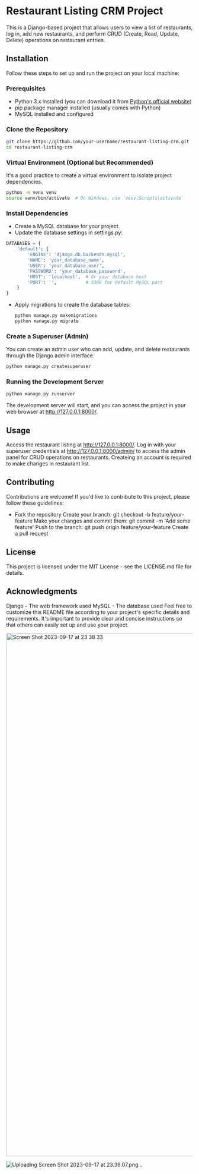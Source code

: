 # Restaurant Listing CRM Project

This is a Django-based project that allows users to view a list of restaurants, log in, add new restaurants, and perform CRUD (Create, Read, Update, Delete) operations on restaurant entries.

## Installation

Follow these steps to set up and run the project on your local machine:

### Prerequisites

- Python 3.x installed (you can download it from [Python's official website](https://www.python.org/downloads/))
- pip package manager installed (usually comes with Python)
- MySQL installed and configured

### Clone the Repository

```bash
git clone https://github.com/your-username/restaurant-listing-crm.git
cd restaurant-listing-crm
```


### Virtual Environment (Optional but Recommended)
It's a good practice to create a virtual environment to isolate project dependencies.

```bash
python -m venv venv
source venv/bin/activate  # On Windows, use `venv\Scripts\activate`
```
### Install Dependencies
- Create a MySQL database for your project.
- Update the database settings in settings.py:
```python
DATABASES = {
    'default': {
        'ENGINE': 'django.db.backends.mysql',
        'NAME': 'your_database_name',
        'USER': 'your_database_user',
        'PASSWORD': 'your_database_password',
        'HOST': 'localhost',  # Or your database host
        'PORT': '',           # 3306 for default MySQL port
    }
}
```
 - Apply migrations to create the database tables:

   ```bash
   python manage.py makemigrations
   python manage.py migrate
   ```

### Create a Superuser (Admin)

You can create an admin user who can add, update, and delete restaurants through the Django admin interface.
 ```bash
python manage.py createsuperuser
```

### Running the Development Server

```bash
python manage.py runserver
```

The development server will start, and you can access the project in your web browser at http://127.0.0.1:8000/.

## Usage
Access the restaurant listing at http://127.0.0.1:8000/.
Log in with your superuser credentials at http://127.0.0.1:8000/admin/ to access the admin panel for CRUD operations on restaurants.
Createing an account is required to make changes in restaurant list.

##  Contributing
Contributions are welcome! If you'd like to contribute to this project, please follow these guidelines:

- Fork the repository
Create your branch: git checkout -b feature/your-feature
Make your changes and commit them: git commit -m 'Add some feature'
Push to the branch: git push origin feature/your-feature
Create a pull request

## License
This project is licensed under the MIT License - see the LICENSE.md file for details.

## Acknowledgments
Django - The web framework used
MySQL - The database used
Feel free to customize this README file according to your project's specific details and requirements. It's important to provide clear and concise instructions so that others can easily set up and use your project.



<img width="1408" alt="Screen Shot 2023-09-17 at 23 38 33" src="https://github.com/mondragonSaiz/restaurantCRM/assets/71055501/fc3fed87-69d4-44e6-9982-ee6782c20481">


![Uploading Screen Shot 2023-09-17 at 23.39.07.png…]()




   
  
